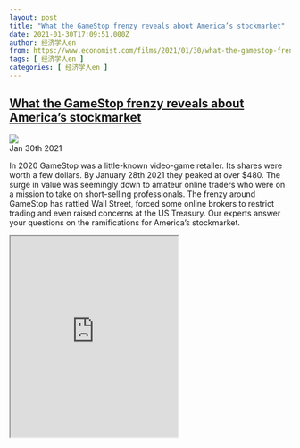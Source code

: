 ```yaml
---
layout: post
title: "What the GameStop frenzy reveals about America’s stockmarket"
date: 2021-01-30T17:09:51.000Z
author: 经济学人en
from: https://www.economist.com/films/2021/01/30/what-the-gamestop-frenzy-reveals-about-americas-stockmarket
tags: [ 经济学人en ]
categories: [ 经济学人en ]
---
```

<!--1612026591000-->
[What the GameStop frenzy reveals about America’s stockmarket](https://www.economist.com/films/2021/01/30/what-the-gamestop-frenzy-reveals-about-americas-stockmarket)
------

<div>
<img src="https://images.weserv.nl/?url=www.economist.com/img/b/1920/1080/90/sites/default/files/websiteimage_v3_0.jpg"/><div></div><aside ><div ><time itemscope="" itemType="http://schema.org/DateTime" dateTime="2021-01-30T15:51:30Z" >Jan 30th 2021</time><meta itemProp="author" content="The Economist"/></div></aside><p >In 2020 GameStop was a little-known video-game retailer. Its shares were worth a few dollars. By January 28th 2021 they peaked at over $480. The surge in value was seemingly down to amateur online traders who were on a mission to take on short-selling professionals. The frenzy around GameStop has rattled Wall Street, forced some online brokers to restrict trading and even raised concerns at the US Treasury. Our experts answer your questions on the ramifications for America’s stockmarket.</p><p ><iframe height="360" src="https://www.youtube.com/embed/CBy3gNrF7YA?enablejsapi=1"></iframe></p>
</div>
